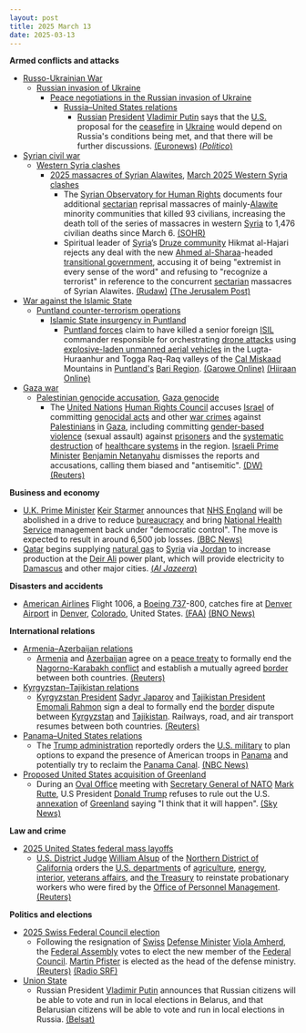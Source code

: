 ```yaml
---
layout: post
title: 2025 March 13
date: 2025-03-13
---
```



**Armed conflicts and attacks**

* [Russo-Ukrainian War](https://en.wikipedia.org/wiki/Russo-Ukrainian_War "Russo-Ukrainian War")
  + [Russian invasion of Ukraine](https://en.wikipedia.org/wiki/Russian_invasion_of_Ukraine "Russian invasion of Ukraine")
    - [Peace negotiations in the Russian invasion of Ukraine](https://en.wikipedia.org/wiki/Peace_negotiations_in_the_Russian_invasion_of_Ukraine "Peace negotiations in the Russian invasion of Ukraine")
      * [Russia–United States relations](https://en.wikipedia.org/wiki/Russia%E2%80%93United_States_relations "Russia–United States relations")
        + [Russian](https://en.wikipedia.org/wiki/Russia "Russia") [President](https://en.wikipedia.org/wiki/President_of_Russia "President of Russia") [Vladimir Putin](https://en.wikipedia.org/wiki/Vladimir_Putin "Vladimir Putin") says that the [U.S.](https://en.wikipedia.org/wiki/United_States "United States") proposal for the [ceasefire](https://en.wikipedia.org/wiki/Ceasefire "Ceasefire") in [Ukraine](https://en.wikipedia.org/wiki/Ukraine "Ukraine") would depend on Russia's conditions being met, and that there will be further discussions. [(Euronews)](https://www.euronews.com/my-europe/2025/03/13/putin-agrees-with-us-made-ceasefire-proposal-but-says-there-are-nuances) [(*Politico*)](https://www.politico.eu/article/putin-puts-heavy-conditions-on-trumps-ukraine-ceasefire-plan/)
* [Syrian civil war](https://en.wikipedia.org/wiki/Syrian_civil_war "Syrian civil war")
  + [Western Syria clashes](https://en.wikipedia.org/wiki/Western_Syria_clashes_%28December_2024%E2%80%93present%29 "Western Syria clashes (December 2024–present)")
    - [2025 massacres of Syrian Alawites](https://en.wikipedia.org/wiki/2025_massacres_of_Syrian_Alawites "2025 massacres of Syrian Alawites"), [March 2025 Western Syria clashes](https://en.wikipedia.org/wiki/March_2025_Western_Syria_clashes "March 2025 Western Syria clashes")
      * The [Syrian Observatory for Human Rights](https://en.wikipedia.org/wiki/Syrian_Observatory_for_Human_Rights "Syrian Observatory for Human Rights") documents four additional [sectarian](https://en.wikipedia.org/wiki/Sectarianism_and_minorities_in_the_Syrian_civil_war "Sectarianism and minorities in the Syrian civil war") reprisal massacres of mainly-[Alawite](https://en.wikipedia.org/wiki/Alawites "Alawites") minority communities that killed 93 civilians, increasing the death toll of the series of massacres in western [Syria](https://en.wikipedia.org/wiki/Syria "Syria") to 1,476 civilian deaths since March 6. [(SOHR)](https://www.syriahr.com/%D9%85%D8%B9-%D8%A7%D9%83%D8%AA%D8%B4%D8%A7%D9%81-%D8%A5%D8%B9%D8%AF%D8%A7%D9%85%D8%A7%D8%AA-%D9%85%D9%8A%D8%AF%D8%A7%D9%86%D9%8A%D8%A9-%D9%81%D9%8A-%D9%85%D9%86%D8%A7%D8%B2%D9%84-%D8%B9%D8%A7%D8%AF/752956/)
      * Spiritual leader of [Syria](https://en.wikipedia.org/wiki/Syria "Syria")’s [Druze community](https://en.wikipedia.org/wiki/Druze_in_Syria "Druze in Syria") Hikmat al-Hajari rejects any deal with the new [Ahmed al-Sharaa](https://en.wikipedia.org/wiki/Ahmed_al-Sharaa "Ahmed al-Sharaa")-headed [transitional government](https://en.wikipedia.org/wiki/Syrian_transitional_government "Syrian transitional government"), accusing it of being "extremist in every sense of the word" and refusing to "recognize a terrorist" in reference to the concurrent [sectarian](https://en.wikipedia.org/wiki/Sectarianism_and_minorities_in_the_Syrian_civil_war "Sectarianism and minorities in the Syrian civil war") massacres of Syrian Alawites. [(Rudaw)](https://www.rudaw.net/english/middleeast/syria/130320256) [(The Jerusalem Post)](https://www.jpost.com/middle-east/article-845948)
* [War against the Islamic State](https://en.wikipedia.org/wiki/War_against_the_Islamic_State "War against the Islamic State")
  + [Puntland counter-terrorism operations](https://en.wikipedia.org/wiki/Puntland_counter-terrorism_operations "Puntland counter-terrorism operations")
    - [Islamic State insurgency in Puntland](https://en.wikipedia.org/wiki/Islamic_State_insurgency_in_Puntland "Islamic State insurgency in Puntland")
      * [Puntland forces](https://en.wikipedia.org/wiki/Puntland_Dervish_Force "Puntland Dervish Force") claim to have killed a senior foreign [ISIL](https://en.wikipedia.org/wiki/Islamic_State_%E2%80%93_Somalia_Province "Islamic State – Somalia Province") commander responsible for orchestrating [drone attacks](https://en.wikipedia.org/wiki/Drone_warfare "Drone warfare") using [explosive-laden unmanned aerial vehicles](https://en.wikipedia.org/wiki/Unmanned_aerial_vehicle "Unmanned aerial vehicle") in the Lugta-Huraanhur and Togga Raq-Raq valleys of the [Cal Miskaad](https://en.wikipedia.org/wiki/Cal_Miskaad "Cal Miskaad") Mountains in [Puntland's](https://en.wikipedia.org/wiki/Puntland "Puntland") [Bari Region](https://en.wikipedia.org/wiki/Bari_Region "Bari Region"). [(Garowe Online)](https://www.garoweonline.com/en/news/somalia/puntland-forces-kill-isis-drone-chief-in-calmiskaad-mountains-operation) [(Hiiraan Online)](https://www.hiiraan.com/news4/2025/Mar/200673/puntland_forces_kill_senior_isis_drone_commander_in_targeted_operation.aspx)
* [Gaza war](https://en.wikipedia.org/wiki/Gaza_war "Gaza war")
  + [Palestinian genocide accusation](https://en.wikipedia.org/wiki/Palestinian_genocide_accusation "Palestinian genocide accusation"), [Gaza genocide](https://en.wikipedia.org/wiki/Gaza_genocide "Gaza genocide")
    - The [United Nations](https://en.wikipedia.org/wiki/United_Nations "United Nations") [Human Rights Council](https://en.wikipedia.org/wiki/United_Nations_Human_Rights_Council "United Nations Human Rights Council") accuses [Israel](https://en.wikipedia.org/wiki/Israel "Israel") of committing [genocidal acts](https://en.wikipedia.org/wiki/Genocide "Genocide") and other [war crimes](https://en.wikipedia.org/wiki/War_crimes "War crimes") against [Palestinians](https://en.wikipedia.org/wiki/Palestinians "Palestinians") in [Gaza](https://en.wikipedia.org/wiki/Gaza_Strip "Gaza Strip"), including committing [gender-based violence](https://en.wikipedia.org/wiki/Gender-related_violence "Gender-related violence") (sexual assault) against [prisoners](https://en.wikipedia.org/wiki/Palestinian_prisoners_in_Israel "Palestinian prisoners in Israel") and the [systematic destruction](https://en.wikipedia.org/wiki/Destruction_of_the_healthcare_system "Destruction of the healthcare system") of [healthcare systems](https://en.wikipedia.org/wiki/Attacks_on_health_facilities_during_the_Gaza_war "Attacks on health facilities during the Gaza war") in the region. [Israeli Prime Minister](https://en.wikipedia.org/wiki/Israeli_Prime_Minister "Israeli Prime Minister") [Benjamin Netanyahu](https://en.wikipedia.org/wiki/Benjamin_Netanyahu "Benjamin Netanyahu") dismisses the reports and accusations, calling them biased and "antisemitic". [(DW)](https://www.dw.com/en/un-accuses-israel-of-genocidal-acts-sexual-violence-in-gaza/a-71912287) [(Reuters)](https://www.reuters.com/world/middle-east/un-experts-accuse-israel-genocidal-acts-sexual-violence-gaza-2025-03-13/)

**Business and economy**

* [U.K. Prime Minister](https://en.wikipedia.org/wiki/Prime_Minister_of_the_United_Kingdom "Prime Minister of the United Kingdom") [Keir Starmer](https://en.wikipedia.org/wiki/Keir_Starmer "Keir Starmer") announces that [NHS England](https://en.wikipedia.org/wiki/NHS_England "NHS England") will be abolished in a drive to reduce [bureaucracy](https://en.wikipedia.org/wiki/Bureaucracy "Bureaucracy") and bring [National Health Service](https://en.wikipedia.org/wiki/National_Health_Service "National Health Service") management back under "democratic control". The move is expected to result in around 6,500 job losses. [(BBC News)](https://www.bbc.co.uk/news/live/cx29lrl826rt)
* [Qatar](https://en.wikipedia.org/wiki/Qatar "Qatar") begins supplying [natural gas](https://en.wikipedia.org/wiki/Natural_gas "Natural gas") to [Syria](https://en.wikipedia.org/wiki/Syria "Syria") via [Jordan](https://en.wikipedia.org/wiki/Jordan "Jordan") to increase production at the [Deir Ali](https://en.wikipedia.org/wiki/Deir_Ali "Deir Ali") power plant, which will provide electricity to [Damascus](https://en.wikipedia.org/wiki/Damascus "Damascus") and other major cities. [(*Al Jazeera*)](https://www.aljazeera.com/news/2025/3/13/qatar-begins-supplying-natural-gas-to-syria-through-jordan)

**Disasters and accidents**

* [American Airlines](https://en.wikipedia.org/wiki/American_Airlines "American Airlines") Flight 1006, a [Boeing 737](https://en.wikipedia.org/wiki/Boeing_737 "Boeing 737")-800, catches fire at [Denver Airport](https://en.wikipedia.org/wiki/Denver_Airport "Denver Airport") in [Denver](https://en.wikipedia.org/wiki/Denver "Denver"), [Colorado](https://en.wikipedia.org/wiki/Colorado "Colorado"), United States. [(FAA)](https://www.faa.gov/newsroom/statements/accident_incidents) [(BNO News)](https://bnonews.com/index.php/2025/03/american-airlines-plane-catches-fire-at-denver-airport-passengers-evacuated/)

**International relations**

* [Armenia–Azerbaijan relations](https://en.wikipedia.org/wiki/Armenia%E2%80%93Azerbaijan_relations "Armenia–Azerbaijan relations")
  + [Armenia](https://en.wikipedia.org/wiki/Armenia "Armenia") and [Azerbaijan](https://en.wikipedia.org/wiki/Azerbaijan "Azerbaijan") agree on a [peace treaty](https://en.wikipedia.org/wiki/Peace_treaty "Peace treaty") to formally end the [Nagorno-Karabakh conflict](https://en.wikipedia.org/wiki/Nagorno-Karabakh_conflict "Nagorno-Karabakh conflict") and establish a mutually agreed [border](https://en.wikipedia.org/wiki/Armenia%E2%80%93Azerbaijan_border "Armenia–Azerbaijan border") between both countries. [(Reuters)](https://www.reuters.com/world/armenia-says-it-is-ready-sign-peace-agreement-with-azerbaijan-2025-03-13/)
* [Kyrgyzstan–Tajikistan relations](https://en.wikipedia.org/wiki/Kyrgyzstan%E2%80%93Tajikistan_relations "Kyrgyzstan–Tajikistan relations")
  + [Kyrgyzstan President](https://en.wikipedia.org/wiki/President_of_Kyrgyzstan "President of Kyrgyzstan") [Sadyr Japarov](https://en.wikipedia.org/wiki/Sadyr_Japarov "Sadyr Japarov") and [Tajikistan President](https://en.wikipedia.org/wiki/President_of_Tajikistan "President of Tajikistan") [Emomali Rahmon](https://en.wikipedia.org/wiki/Emomali_Rahmon "Emomali Rahmon") sign a deal to formally end the [border](https://en.wikipedia.org/wiki/Kyrgyzstan%E2%80%93Tajikistan_border "Kyrgyzstan–Tajikistan border") dispute between [Kyrgyzstan](https://en.wikipedia.org/wiki/Kyrgyzstan "Kyrgyzstan") and [Tajikistan](https://en.wikipedia.org/wiki/Tajikistan "Tajikistan"). Railways, road, and air transport resumes between both countries. [(Reuters)](https://www.reuters.com/world/asia-pacific/kyrgyzstan-tajikistan-sign-deal-end-long-running-border-dispute-2025-03-13/)
* [Panama–United States relations](https://en.wikipedia.org/wiki/Panama%E2%80%93United_States_relations "Panama–United States relations")
  + The [Trump administration](https://en.wikipedia.org/wiki/Second_presidency_of_Donald_Trump "Second presidency of Donald Trump") reportedly orders the [U.S. military](https://en.wikipedia.org/wiki/United_States_Armed_Forces "United States Armed Forces") to plan options to expand the presence of American troops in [Panama](https://en.wikipedia.org/wiki/Panama "Panama") and potentially try to reclaim the [Panama Canal](https://en.wikipedia.org/wiki/Panama_Canal "Panama Canal"). [(NBC News)](https://www.nbcnews.com/politics/national-security/trump-white-house-asked-us-military-develop-options-panama-canal-offic-rcna195994)
* [Proposed United States acquisition of Greenland](https://en.wikipedia.org/wiki/Proposed_United_States_acquisition_of_Greenland "Proposed United States acquisition of Greenland")
  + During an [Oval Office](https://en.wikipedia.org/wiki/Oval_Office "Oval Office") meeting with [Secretary General of NATO](https://en.wikipedia.org/wiki/Secretary_General_of_NATO "Secretary General of NATO") [Mark Rutte](https://en.wikipedia.org/wiki/Mark_Rutte "Mark Rutte"), U.S President [Donald Trump](https://en.wikipedia.org/wiki/Donald_Trump "Donald Trump") refuses to rule out the U.S. [annexation](https://en.wikipedia.org/wiki/Annexation "Annexation") of [Greenland](https://en.wikipedia.org/wiki/Greenland "Greenland") saying "I think that it will happen". [(Sky News)](https://news.sky.com/story/donald-trump-says-he-thinks-us-will-annex-greenland-13327945)

**Law and crime**

* [2025 United States federal mass layoffs](https://en.wikipedia.org/wiki/2025_United_States_federal_mass_layoffs "2025 United States federal mass layoffs")
  + [U.S. District Judge](https://en.wikipedia.org/wiki/United_States_federal_judge "United States federal judge") [William Alsup](https://en.wikipedia.org/wiki/William_Alsup "William Alsup") of the [Northern District of California](https://en.wikipedia.org/wiki/United_States_District_Court_for_the_Northern_District_of_California "United States District Court for the Northern District of California") orders the [U.S. departments](https://en.wikipedia.org/wiki/United_States_federal_executive_departments "United States federal executive departments") of [agriculture](https://en.wikipedia.org/wiki/United_States_Department_of_Agriculture "United States Department of Agriculture"), [energy](https://en.wikipedia.org/wiki/United_States_Department_of_Energy "United States Department of Energy"), [interior](https://en.wikipedia.org/wiki/United_States_Department_of_the_Interior "United States Department of the Interior"), [veterans affairs](https://en.wikipedia.org/wiki/United_States_Department_of_Veterans_Affairs "United States Department of Veterans Affairs"), and [the Treasury](https://en.wikipedia.org/wiki/United_States_Department_of_the_Treasury "United States Department of the Treasury") to reinstate probationary workers who were fired by the [Office of Personnel Management](https://en.wikipedia.org/wiki/U.S._Office_of_Personnel_Management "U.S. Office of Personnel Management"). [(Reuters)](https://www.reuters.com/world/us/us-judge-extend-block-trump-administration-ordering-mass-firings-2025-03-13/)

**Politics and elections**

* [2025 Swiss Federal Council election](https://en.wikipedia.org/wiki/2025_Swiss_Federal_Council_election "2025 Swiss Federal Council election")
  + Following the resignation of [Swiss](https://en.wikipedia.org/wiki/Switzerland "Switzerland") [Defense Minister](https://en.wikipedia.org/wiki/Federal_Department_of_Defence%2C_Civil_Protection_and_Sport "Federal Department of Defence, Civil Protection and Sport") [Viola Amherd](https://en.wikipedia.org/wiki/Viola_Amherd "Viola Amherd"), the [Federal Assembly](https://en.wikipedia.org/wiki/Federal_Assembly_%28Switzerland%29 "Federal Assembly (Switzerland)") votes to elect the new member of the [Federal Council](https://en.wikipedia.org/wiki/Federal_Council_%28Switzerland%29 "Federal Council (Switzerland)"). [Martin Pfister](https://en.wikipedia.org/wiki/Martin_Pfister "Martin Pfister") is elected as the head of the defense ministry. [(Reuters)](https://www.reuters.com/world/europe/martin-pfister-elected-new-swiss-federal-council-member-2025-03-12/) [(Radio SRF)](https://www.srf.ch/news/schweiz/martin-pfister-gewinnt-das-war-die-bundesratswahl)
* [Union State](https://en.wikipedia.org/wiki/Union_State "Union State")
  + Russian President [Vladimir Putin](https://en.wikipedia.org/wiki/Vladimir_Putin "Vladimir Putin") announces that Russian citizens will be able to vote and run in local elections in Belarus, and that Belarusian citizens will be able to vote and run in local elections in Russia. [(Belsat)](https://belsat.eu/85574110/rasejtsy-zdoleyuts-brats-udzel-u-myastsovyh-vybarah-u-belarusi)
